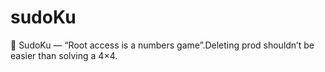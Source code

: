 # sudoKu
🔐 SudoKu — “Root access is a numbers game”.Deleting prod shouldn’t be easier than solving a 4×4.
